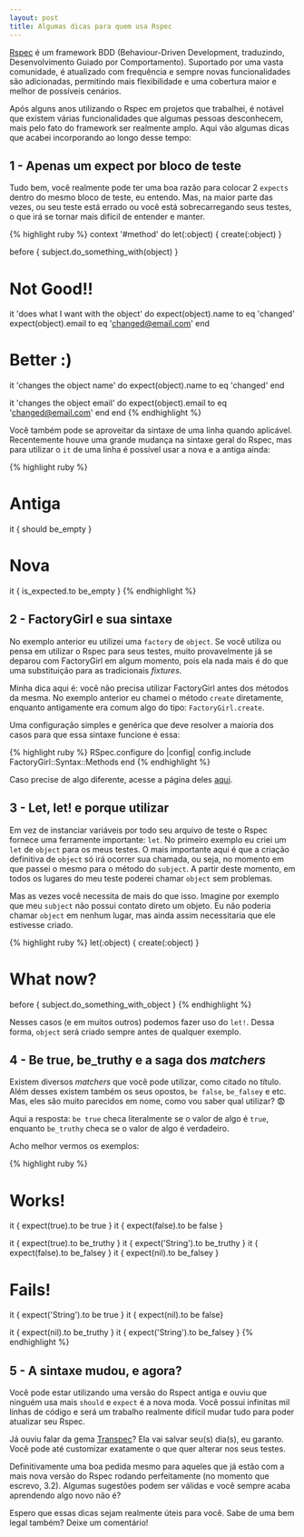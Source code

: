 ```yaml
---
layout: post
title: Algumas dicas para quem usa Rspec
---
```


[Rspec](http://rspec.info/) é um framework BDD (Behaviour-Driven Development, traduzindo, Desenvolvimento Guiado por Comportamento).
Suportado por uma vasta comunidade, é atualizado com frequência e sempre novas funcionalidades são adicionadas, permitindo
mais flexibilidade e uma cobertura maior e melhor de possíveis cenários.

Após alguns anos utilizando o Rspec em projetos que trabalhei, é notável que existem várias funcionalidades que algumas
pessoas desconhecem, mais pelo fato do framework ser realmente amplo. Aqui vão algumas dicas que acabei incorporando ao
longo desse tempo:


## 1 - Apenas um expect por bloco de teste

Tudo bem, você realmente pode ter uma boa razão para colocar 2 `expects` dentro do mesmo bloco de teste, eu entendo. Mas, na
maior parte das vezes, ou seu teste está errado ou você está sobrecarregando seus testes, o que irá se tornar mais difícil
de entender e manter.

{% highlight ruby %}
context '#method' do
  let(:object) { create(:object) }

  before { subject.do_something_with(object) }

  # Not Good!!
  it 'does what I want with the object' do
    expect(object).name to eq  'changed'
    expect(object).email to eq 'changed@email.com'
  end

 # Better :)
  it 'changes the object name' do
    expect(object).name to eq 'changed'
  end

  it 'changes the object email' do
    expect(object).email to eq 'changed@email.com'
  end
end
{% endhighlight %}

Você também pode se aproveitar da sintaxe de uma linha quando aplicável. Recentemente houve uma grande mudança na
sintaxe geral do Rspec, mas para utilizar o `it` de uma linha é possível usar a nova e a antiga ainda:

{% highlight ruby %}
# Antiga
it { should be_empty }

# Nova
it { is_expected.to be_empty }
{% endhighlight %}

## 2 - FactoryGirl e sua sintaxe

No exemplo anterior eu utilizei uma `factory` de `object`. Se você utiliza ou pensa em utilizar o Rspec para seus
testes, muito provavelmente já se deparou com FactoryGirl em algum momento, pois ela nada mais é do que uma
substituição para as tradicionais _fixtures_.

Minha dica aqui é: você não precisa utilizar FactoryGirl antes dos métodos da mesma. No exemplo anterior eu
chamei o método `create` diretamente, enquanto antigamente era comum algo do tipo: `FactoryGirl.create`.

Uma configuração simples e genérica que deve resolver a maioria dos casos para que essa sintaxe funcione é essa:

{% highlight ruby %}
RSpec.configure do |config|
  config.include FactoryGirl::Syntax::Methods
end
{% endhighlight %}

Caso precise de algo diferente, acesse a página deles [aqui](https://github.com/thoughtbot/factory_girl/blob/master/GETTING_STARTED.md).

## 3 - Let, let! e porque utilizar

Em vez de instanciar variáveis por todo seu arquivo de teste o Rspec fornece uma ferramente importante: `let`.
No primeiro exemplo eu criei um `let` de `object` para os meus testes. O mais importante aqui é que a criação definitiva
de `object` só irá ocorrer sua chamada, ou seja, no momento em que passei o mesmo para o método do `subject`.
A partir deste momento, em todos os lugares do meu teste poderei chamar `object` sem problemas.

Mas as vezes você necessita de mais do que isso. Imagine por exemplo que meu `subject` não possui contato direto
um objeto. Eu não poderia chamar `object` em nenhum lugar, mas ainda assim necessitaria que ele estivesse criado.

{% highlight ruby %}
let(:object) { create(:object) }

# What now?
before { subject.do_something_with_object }
{% endhighlight %}

Nesses casos (e em muitos outros) podemos fazer uso do `let!`. Dessa forma, `object` será criado sempre antes
de qualquer exemplo.

## 4 - Be true, be_truthy e a saga dos _matchers_

Existem diversos _matchers_ que você pode utilizar, como citado no título. Além desses existem também os seus
opostos, `be false`, `be_falsey` e etc. Mas, eles são muito parecidos em nome, como vou saber qual utilizar? :fearful:

Aqui a resposta: `be true` checa literalmente se o valor de algo é `true`, enquanto `be_truthy` checa se o valor de
algo é verdadeiro.

Acho melhor vermos os exemplos:

{% highlight ruby %}
# Works!
it { expect(true).to be true }
it { expect(false).to be false }

it { expect(true).to be_truthy }
it { expect('String').to be_truthy }
it { expect(false).to be_falsey }
it { expect(nil).to be_falsey }

# Fails!
it { expect('String').to be true }
it { expect(nil).to be false}

it { expect(nil).to be_truthy }
it { expect('String').to be_falsey }
{% endhighlight %}

## 5 - A sintaxe mudou, e agora?

Você pode estar utilizando uma versão do Rspect antiga e ouviu que ninguém usa mais `should` e `expect` é
a nova moda. Você possui infinitas mil linhas de código e será um trabalho realmente difícil mudar tudo
para poder atualizar seu Rspec.

Já ouviu falar da gema [Transpec](https://github.com/yujinakayama/transpec)? Ela vai salvar seu(s) dia(s),
eu garanto. Você pode até customizar exatamente o que quer alterar nos seus testes.

Definitivamente uma boa pedida mesmo para aqueles que já estão com a mais nova versão do Rspec
rodando perfeitamente (no momento que escrevo, 3.2). Algumas sugestões podem ser válidas e você
sempre acaba aprendendo algo novo não é?


Espero que essas dicas sejam realmente úteis para você. Sabe de uma bem legal também? Deixe
um comentário!
